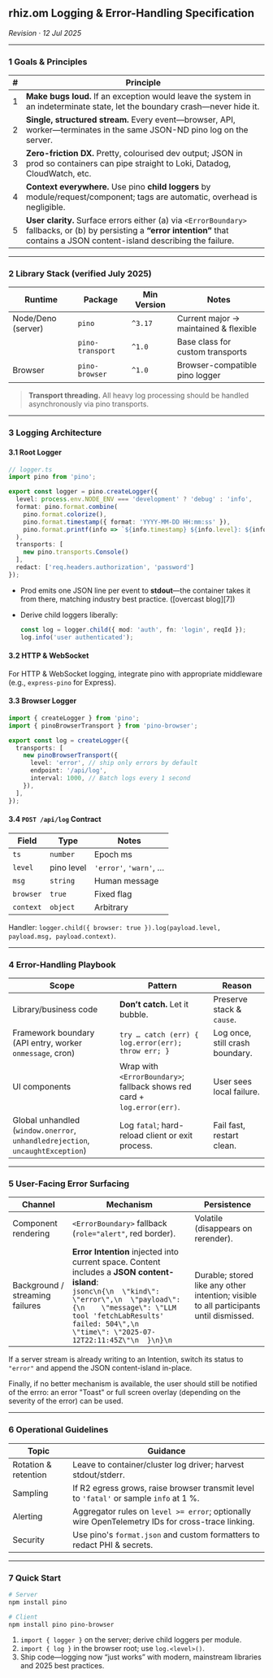 ## rhiz.om Logging & Error-Handling Specification

*Revision · 12 Jul 2025*

---

### 1 Goals & Principles

| # | Principle                                                                                                                                                                                                                                            |
| - | ---------------------------------------------------------------------------------------------------------------------------------------------------------------------------------------------------------------------------------------------------- |
| 1 | **Make bugs loud.** If an exception would leave the system in an indeterminate state, let the boundary crash—never hide it.                                                                                                                          |
| 2 | **Single, structured stream.** Every event—browser, API, worker—terminates in the same JSON-ND pino log on the server.                                                                                                                               |
| 3 | **Zero-friction DX.** Pretty, colourised dev output; JSON in prod so containers can pipe straight to Loki, Datadog, CloudWatch, etc.                                                                                                                 |
| 4 | **Context everywhere.** Use pino **child loggers** by module/request/component; tags are automatic, overhead is negligible.                                                                                         |
| 5 | **User clarity.** Surface errors either (a) via `<ErrorBoundary>` fallbacks, or (b) by persisting a **“error intention”** that contains a JSON content-island describing the failure.  |

---

### 2 Library Stack (verified July 2025)

| Runtime            | Package              | Min Version      | Notes                                                             |
| ------------------ | -------------------- | ---------------- | ----------------------------------------------------------------- |
| Node/Deno (server) | `pino`            | `^3.17`          | Current major → maintained & flexible                               |
|                    | `pino-transport`  | `^1.0`           | Base class for custom transports                                    |
| Browser            | `pino-browser`    | `^1.0`           | Browser-compatible pino logger                                   |

> **Transport threading.** All heavy log processing should be handled asynchronously via pino transports.

---

### 3 Logging Architecture

#### 3.1 Root Logger

```ts
// logger.ts
import pino from 'pino';

export const logger = pino.createLogger({
  level: process.env.NODE_ENV === 'development' ? 'debug' : 'info',
  format: pino.format.combine(
    pino.format.colorize(),
    pino.format.timestamp({ format: 'YYYY-MM-DD HH:mm:ss' }),
    pino.format.printf(info => `${info.timestamp} ${info.level}: ${info.message}`)
  ),
  transports: [
    new pino.transports.Console()
  ],
  redact: ['req.headers.authorization', 'password']
});
```

* Prod emits one JSON line per event to **stdout**—the container takes it from there, matching industry best practice. ([overcast blog][7])
* Derive child loggers liberally:

  ```ts
  const log = logger.child({ mod: 'auth', fn: 'login', reqId });
  log.info('user authenticated');
  ```

#### 3.2 HTTP & WebSocket

For HTTP & WebSocket logging, integrate pino with appropriate middleware (e.g., `express-pino` for Express).

#### 3.3 Browser Logger

```ts
import { createLogger } from 'pino';
import { pinoBrowserTransport } from 'pino-browser';

export const log = createLogger({
  transports: [
    new pinoBrowserTransport({
      level: 'error', // ship only errors by default
      endpoint: '/api/log',
      interval: 1000, // Batch logs every 1 second
    }),
  ],
});
```

#### 3.4 `POST /api/log` Contract

| Field     | Type       | Notes                  |
| --------- | ---------- | ---------------------- |
| `ts`      | `number`   | Epoch ms               |
| `level`   | pino level | `'error'`, `'warn'`, … |
| `msg`     | `string`   | Human message          |
| `browser` | `true`     | Fixed flag             |
| `context` | `object`   | Arbitrary              |

Handler: `logger.child({ browser: true }).log(payload.level, payload.msg, payload.context)`.

---

### 4 Error-Handling Playbook

| Scope                                                                          | Pattern                                                                        | Reason                          |
| ------------------------------------------------------------------------------ | ------------------------------------------------------------------------------ | ------------------------------- |
| Library/business code                                                          | **Don’t catch.** Let it bubble.                                                | Preserve stack & `cause`.       |
| Framework boundary (API entry, worker `onmessage`, cron)                       | `try … catch (err) { log.error(err); throw err; }`                             | Log once, still crash boundary. |
| UI components                                                                  | Wrap with `<ErrorBoundary>`; fallback shows red card + `log.error(err)`. | User sees local failure.        |
| Global unhandled (`window.onerror`, `unhandledrejection`, `uncaughtException`) | Log `fatal`; hard-reload client or exit process.                               | Fail fast, restart clean.       |

---

### 5 User-Facing Error Surfacing

| Channel                         | Mechanism                                                                                                                                                                                                                                                             | Persistence                                                                            |
| ------------------------------- | --------------------------------------------------------------------------------------------------------------------------------------------------------------------------------------------------------------------------------------------------------------------- | -------------------------------------------------------------------------------------- |
| Component rendering             |  `<ErrorBoundary>` fallback (`role="alert"`, red border).                                                                                                                                                                                                        | Volatile (disappears on rerender).                                                     |
| Background / streaming failures | **Error Intention** injected into current space. Content includes a **JSON content-island**:<br/>`jsonc\n{\n  \"kind\": \"error\",\n  \"payload\": {\n    \"message\": \"LLM tool 'fetchLabResults' failed: 504\",\n    \"time\": \"2025-07-12T22:11:45Z\"\n  }\n}\n` | Durable; stored like any other intention; visible to all participants until dismissed. |

If a server stream is already writing to an Intention, switch its status to `"error"` and append the JSON content-island in-place.

Finally, if no better mechanism is available, the user should still be notified of the errro: an error "Toast" or full screen overlay (depending on the severity of the error) can be used.

---

### 6 Operational Guidelines

| Topic                | Guidance                                                                                         |
| -------------------- | ------------------------------------------------------------------------------------------------ |
| Rotation & retention | Leave to container/cluster log driver; harvest stdout/stderr.                                    |
| Sampling             | If R2 egress grows, raise browser transmit level to `'fatal'` or sample `info` at 1 %.           |
| Alerting             | Aggregator rules on `level >= error`; optionally wire OpenTelemetry IDs for cross-trace linking. |
| Security             | Use pino's `format.json` and custom formatters to redact PHI & secrets.                                                        |

---

### 7 Quick Start

```bash
# Server
npm install pino

# Client
npm install pino pino-browser
```

1. `import { logger }` on the server; derive child loggers per module.
2. `import { log }` in the browser root; use `log.<level>()`.
3. Ship code—logging now “just works” with modern, mainstream libraries and 2025 best practices.



